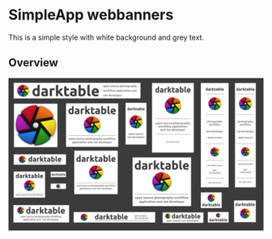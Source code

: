 # SimpleApp webbanners #
This is a simple style with white background and grey text.

## Overview ##
![icon](SimpleWhite_overview.jpg)